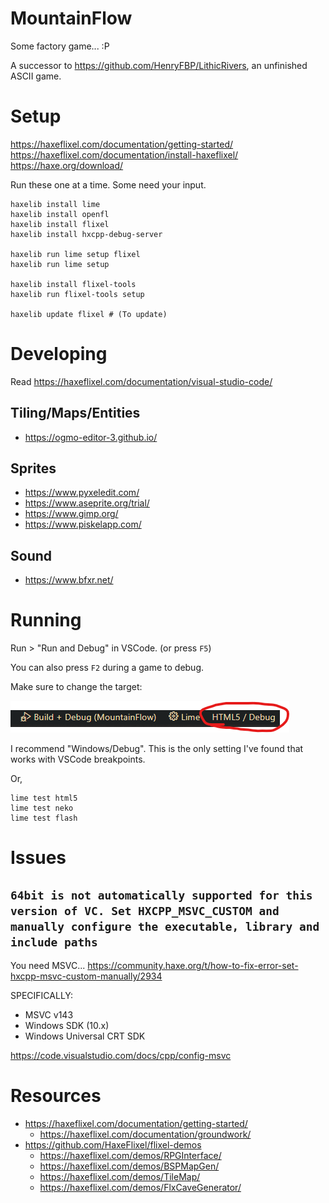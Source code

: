 MountainFlow
============

Some factory game... :P

A successor to <https://github.com/HenryFBP/LithicRivers>, an unfinished ASCII game.

# Setup

<https://haxeflixel.com/documentation/getting-started/>
<https://haxeflixel.com/documentation/install-haxeflixel/>
<https://haxe.org/download/>

Run these one at a time. Some need your input.

    haxelib install lime
    haxelib install openfl
    haxelib install flixel
    haxelib install hxcpp-debug-server

    haxelib run lime setup flixel
    haxelib run lime setup

    haxelib install flixel-tools
    haxelib run flixel-tools setup

    haxelib update flixel # (To update)

# Developing

Read <https://haxeflixel.com/documentation/visual-studio-code/>

## Tiling/Maps/Entities

-   <https://ogmo-editor-3.github.io/>

## Sprites

-   <https://www.pyxeledit.com/>
-   <https://www.aseprite.org/trial/>
-   <https://www.gimp.org/>
-   <https://www.piskelapp.com/>

## Sound

-   <https://www.bfxr.net/>

# Running

Run > "Run and Debug" in VSCode. (or press `F5`)

You can also press `F2` during a game to debug.

Make sure to change the target:

![](media/reeeedebug.png)

I recommend "Windows/Debug". This is the only setting I've found that works with VSCode breakpoints.

Or,

    lime test html5
    lime test neko
    lime test flash

# Issues

## `64bit is not automatically supported for this version of VC. Set HXCPP_MSVC_CUSTOM and manually configure the executable, library and include paths`

You need MSVC... <https://community.haxe.org/t/how-to-fix-error-set-hxcpp-msvc-custom-manually/2934>

SPECIFICALLY:

- MSVC v143
- Windows SDK (10.x)
- Windows Universal CRT SDK

<https://code.visualstudio.com/docs/cpp/config-msvc>

# Resources

-   <https://haxeflixel.com/documentation/getting-started/>
    -   <https://haxeflixel.com/documentation/groundwork/>
-   <https://github.com/HaxeFlixel/flixel-demos>
    -   <https://haxeflixel.com/demos/RPGInterface/>
    -   <https://haxeflixel.com/demos/BSPMapGen/>
    -   <https://haxeflixel.com/demos/TileMap/>
    -   <https://haxeflixel.com/demos/FlxCaveGenerator/>